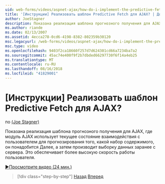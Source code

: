 ```yaml
---
uid: web-forms/videos/aspnet-ajax/how-do-i-implement-the-predictive-fetch-pattern-for-ajax
title: '[Инструкции] Реализовать шаблон Predictive Fetch для AJAX? | Документы Майкрософт'
author: JoeStagner
description: Показана реализация шаблона прогнозного получения для AJAX, где модуль AJAX использует текущее состояние взаимодействия с пользователем для прогнозирования ч...
ms.author: riande
ms.date: 02/13/2007
ms.assetid: 4ecca278-0cd6-4198-8382-802359b30120
msc.legacyurl: /web-forms/videos/aspnet-ajax/how-do-i-implement-the-predictive-fetch-pattern-for-ajax
msc.type: video
ms.openlocfilehash: 9403f2ca18660f257d7d624301cd66a7234ba7a2
ms.sourcegitcommit: 45ac74e400f9f2b7dbded66297730f6f14a4eb25
ms.translationtype: MT
ms.contentlocale: ru-RU
ms.lasthandoff: 08/16/2018
ms.locfileid: "41829001"
---
```

<a name="how-do-i-implement-the-predictive-fetch-pattern-for-ajax"></a>[Инструкции] Реализовать шаблон Predictive Fetch для AJAX?
====================
по [(Joe Stagner)](https://github.com/JoeStagner)

Показана реализация шаблона прогнозного получения для AJAX, где модуль AJAX использует текущее состояние взаимодействия с пользователем для прогнозирования того, какой набор содержимого, он понадобится Далее, а затем производит выборку данных заранее с сервера. Это обеспечивает более высокую скорость работы пользователя.

[&#9654;Просмотрите видео (24 мин.)](https://channel9.msdn.com/Blogs/ASP-NET-Site-Videos/how-do-i-implement-the-predictive-fetch-pattern-for-ajax)

> [!div class="step-by-step"]
> [Назад](how-do-i-use-the-aspnet-ajax-timer-control.md)
> [Вперед](how-do-i-implement-the-ajax-paging-pattern.md)
